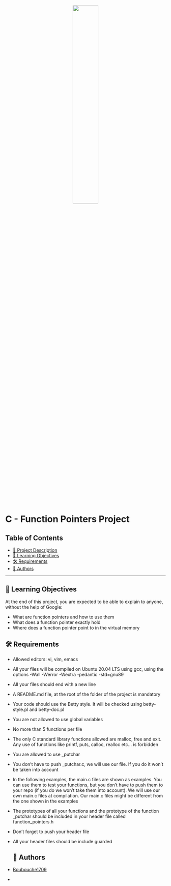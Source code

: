 <p align="center">
   <img src="https://github.com/user-attachments/assets/7d564981-cb81-43e7-819a-25ffcfc5bd72" width=40% height=40%/>
</p>

# C - Function Pointers Project
## Table of Contents
- [📝 Project Description](#-project-description)
- [🎯 Learning Objectives](#-learning-objectives)
- [🛠 Requirements](#-requirements)
- [👥 Authors](#-authors)

---

## 🎯 Learning Objectives
At the end of this project, you are expected to be able to explain to anyone, without the help of Google:
- What are function pointers and how to use them
- What does a function pointer exactly hold
- Where does a function pointer point to in the virtual  memory

## 🛠 Requirements
- Allowed editors: vi, vim, emacs
- All your files will be compiled on Ubuntu 20.04 LTS using gcc, using the options -Wall -Werror -Wextra -pedantic -std=gnu89
- All your files should end with a new line
- A README.md file, at the root of the folder of the project is mandatory
- Your code should use the Betty style. It will be checked using betty-style.pl and betty-doc.pl
- You are not allowed to use global variables
- No more than 5 functions per file
- The only C standard library functions allowed are malloc, free and exit. Any use of functions like printf, puts, calloc, realloc etc… is forbidden
- You are allowed to use _putchar
- You don’t have to push _putchar.c, we will use our file. If you do it won’t be taken into account
- In the following examples, the main.c files are shown as examples. You can use them to test your functions, but you don’t have to push them to your repo (if you do we won’t take them into account). We will use our own main.c files at compilation. Our main.c files might be different from the one shown in the examples
- The prototypes of all your functions and the prototype of the function _putchar should be included in your header file called function_pointers.h
- Don’t forget to push your header file
- All your header files should be include guarded

  ## 👥 Authors
- [Boubouche1709](https://github.com/Boubouche1709)
- 
